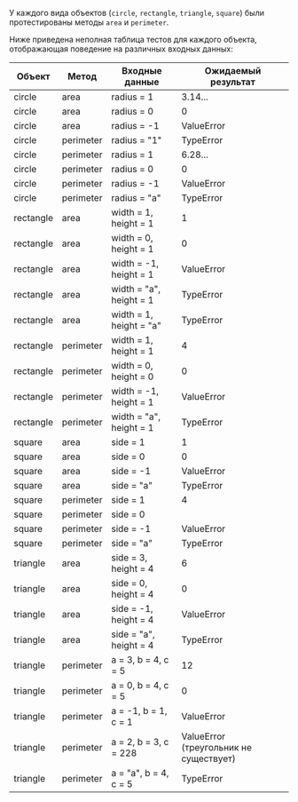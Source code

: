 У каждого вида объектов (`circle`, `rectangle`, `triangle`, `square`) были протестированы методы `area` и `perimeter`.

Ниже приведена неполная таблица тестов для каждого объекта, отображающая поведение на различных входных данных:

| Объект | Метод | Входные данные | Ожидаемый результат |
| --- | --- | --- | --- |
| circle | area | radius = 1 | 3.14... |
| circle | area | radius = 0 | 0 |
| circle | area | radius = -1 | ValueError |
| circle | perimeter | radius = "1" | TypeError |
| circle | perimeter | radius = 1 | 6.28... |
| circle | perimeter | radius = 0 | 0 |
| circle | perimeter | radius = -1 | ValueError |
| circle | perimeter | radius = "a" | TypeError |
| rectangle | area | width = 1, height = 1 | 1 |
| rectangle | area | width = 0, height = 1 | 0 |
| rectangle | area | width = -1, height = 1 | ValueError |
| rectangle | area | width = "a", height = 1 | TypeError |
| rectangle | area | width = 1, height = "a" | TypeError |
| rectangle | perimeter | width = 1, height = 1 | 4 |
| rectangle | perimeter | width = 0, height = 0 | 0 |
| rectangle | perimeter | width = -1, height = 1 | ValueError |
| rectangle | perimeter | width = "a", height = 1 | TypeError |
| square | area | side = 1 | 1 |
| square | area | side = 0 | 0 |
| square | area | side = -1 | ValueError |
| square | area | side = "a" | TypeError |
| square | perimeter | side = 1 | 4 |
| square | perimeter | side = 0 |
| square | perimeter | side = -1 | ValueError |
| square | perimeter | side = "a" | TypeError |
| triangle | area | side = 3, height = 4 | 6 |
| triangle | area | side = 0, height = 4 | 0 |
| triangle | area | side = -1, height = 4 | ValueError |
| triangle | area | side = "a", height = 4 | TypeError |
| triangle | perimeter | a = 3, b = 4, c = 5 | 12 |
| triangle | perimeter | a = 0, b = 4, c = 5 | 0 |
| triangle | perimeter | a = -1, b = 1, c = 1 | ValueError |
| triangle | perimeter | a = 2, b = 3, c = 228 | ValueError (треугольник не существует) |
| triangle | perimeter | a = "a", b = 4, c = 5 | TypeError |